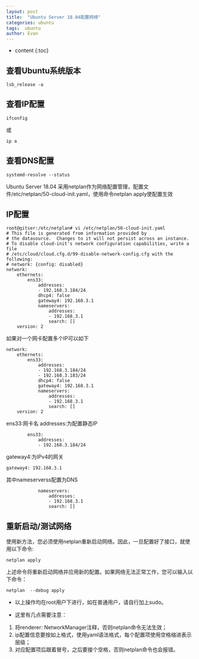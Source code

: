```yaml
---
layout: post
title:  "Ubuntu Server 18.04配置网络"
categories: ubuntu
tags:  ubuntu
author: Evan
---
```

* content
{:toc}

## 查看Ubuntu系统版本
```
lsb_release -a
```

## 查看IP配置
```
ifconfig
```
或
```
ip a
```

## 查看DNS配置
```
systemd-resolve --status
```
Ubuntu Server 18.04 采用netplan作为网络配置管理，配置文件/etc/netplan/50-cloud-init.yaml，使用命令netplan apply使配置生效

## IP配置
```
root@gitser:/etc/netplan# vi /etc/netplan/50-cloud-init.yaml 
# This file is generated from information provided by
# the datasource.  Changes to it will not persist across an instance.
# To disable cloud-init's network configuration capabilities, write a file
# /etc/cloud/cloud.cfg.d/99-disable-network-config.cfg with the following:
# network: {config: disabled}
network:
    ethernets:
        ens33:
            addresses:
            - 192.168.3.184/24
            dhcp4: false
            gateway4: 192.168.3.1
            nameservers:
                addresses:
                - 192.168.3.1
                search: []
    version: 2
```


如果对一个网卡配置多个IP可以如下
```
network:
    ethernets:
        ens33:
            addresses:
            - 192.168.3.184/24
            - 192.168.3.183/24
            dhcp4: false
            gateway4: 192.168.3.1
            nameservers:
                addresses:
                - 192.168.3.1
                search: []
    version: 2
```
ens33:网卡名
addresses:为配置静态IP
```
        ens33:
            addresses:
            - 192.168.3.184/24
```

gateway4:为IPv4的网关
```
gateway4: 192.168.3.1
```

其中nameserverss配置为DNS
```
            nameservers:
                addresses:
                - 192.168.3.1
                search: []
```

## 重新启动/测试网络
使用新方法，您必须使用netplan重新启动网络。因此，一旦配置好了接口，就使用以下命令:
```
netplan apply
```
上述命令将重新启动网络并应用新的配置。如果网络无法正常工作，您可以输入以下命令：
```
netplan  --debug apply
```

- 以上操作均在root用户下进行，如在普通用户，请自行加上sudo。

- 这里有几点需要注意： 
1. 将renderer: NetworkManager注释，否则netplan命令无法生效； 
2. ip配置信息要按如上格式，使用yaml语法格式，每个配置项使用空格缩进表示层级； 
3. 对应配置项后跟着冒号，之后要接个空格，否则netplan命令也会报错。


